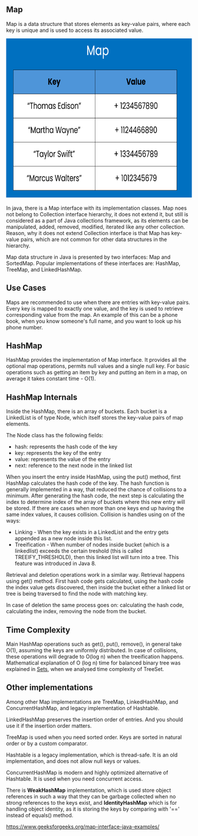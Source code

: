 ## Map
Map is a data structure that stores elements as key-value pairs, where each key is unique
and is used to access its associated value.
<div style="text-align: center;">
    <img src="img.png" width="637" height="432"  alt="map-example-table"/>
</div>
<br/>
In java, there is a Map interface with its 
implementation classes. Map noes not belong to Collection interface hierarchy, 
it does not extend it, but still is considered as a part of Java
collections framework, as its elements can be manipulated, added, removed, modified, 
iterated like any other collection. Reason, why it does not extend Collection interface
is that Map has key-value pairs, which are not common for other data structures in the
hierarchy.

Map data structure in Java is presented by two interfaces: Map and SortedMap. Popular 
implementations of these interfaces are: HashMap, TreeMap, and LinkedHashMap.

## Use Cases
Maps are recommended to use when there are entries with key-value pairs. Every key is
mapped to exactly one value, and the key is used to retrieve corresponding value 
from the map. An example of this can be a phone book, when you know someone's full name,
and you want to look up his phone number.

## HashMap
HashMap provides the implementation of Map interface. It provides all the optional
map operations, permits null values and a single null key. For basic operations such as
getting an item by key and putting an item in a map, on average it takes constant time - O(1).

## HashMap Internals

Inside the HashMap, there is an array of buckets. Each bucket is a LinkedList is of type Node,
which itself stores the key-value pairs of map elements.

The Node class has the following fields:
* hash: represents the hash code of the key
* key: represents the key of the entry
* value: represents the value of the entry
* next: reference to the next node in the linked list

When you insert the entry inside HashMap, using the put() method, first HashMap
calculates the hash code of the key. The hash function is generally implemented in
a way, that reduced the chance of collisions to a minimum. After generating the hash
code, the next step is calculating the index to determine index of the array of buckets
where this new entry will be stored. If there are cases when more than one keys end up
having the same index values, it causes collision. Collision is handles using on of the
ways:
* Linking - When the key exists in a LinkedList and the entry gets appended as a new node
inside this list.
* Treeification - When number of nodes inside bucket (which is a linkedlist) exceeds the
certain treshold (this is called TREEIFY_THRESHOLD), then this linked list will turn into
a tree. This feature was introduced in Java 8.

Retrieval and deletion operations work in a similar way. 
Retrieval happens using get() method. First hash code gets calculated, using the hash code
the index value gets discovered, then inside the bucket either a linked list or tree
is being traversed to find the node with matching key.

In case of deletion the same process goes on: calculating the hash code, calculating the
index, removing the node from the bucket.

## Time Complexity
Main HashMap operations such as get(), put(), remove(), in general take O(1), assuming the
keys are uniformly distributed. In case of collisions, these operations will degrade
to O(log n) when the treeification happens. Mathematical explanation of O (log n) time
for balanced binary tree was explained in [Sets](../sets/sets.md), when we analysed time complexity of
TreeSet.

## Other implementations
Among other Map implementations are TreeMap, LinkedHashMap, and
ConcurrentHashMap, and legacy implementation of Hashtable.

LinkedHashMap preserves the insertion order of entries. And you should
use it if the insertion order matters. 

TreeMap is used when you need sorted order. Keys are sorted
in natural order or by a custom comparator. 

Hashtable is a legacy implementation, which is thread-safe. 
It is an old implementation, and does not allow null keys or values.

ConcurrentHashMap is modern and highly optimized alternative
of Hashtable. It is used when you need concurrent access.

There is **WeakHashMap** implementation, which is used store object references in such a way 
that they can be garbage collected when no strong references to the keys exist,
and **IdentityHashMap** which is for handling object identity, as it is
storing the keys by comparing with '==' instead of equals() method.


https://www.geeksforgeeks.org/map-interface-java-examples/ 


